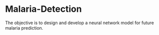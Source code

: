 # Malaria-Detection
The objective is to design and develop a neural network model for future malaria prediction.
